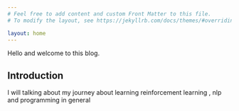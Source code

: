 ```yaml
---
# Feel free to add content and custom Front Matter to this file.
# To modify the layout, see https://jekyllrb.com/docs/themes/#overriding-theme-defaults

layout: home
---
```

Hello and welcome to this blog.



## Introduction

I will talking about my journey about learning reinforcement learning , nlp and programming in general 
